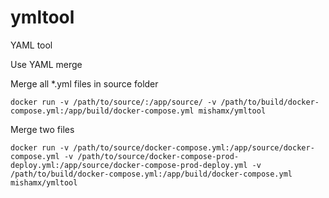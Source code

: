 # ymltool
YAML tool

Use YAML merge

Merge all *.yml files in source folder

```
docker run -v /path/to/source/:/app/source/ -v /path/to/build/docker-compose.yml:/app/build/docker-compose.yml mishamx/ymltool
```

Merge two files 
```
docker run -v /path/to/source/docker-compose.yml:/app/source/docker-compose.yml -v /path/to/source/docker-compose-prod-deploy.yml:/app/source/docker-compose-prod-deploy.yml -v /path/to/build/docker-compose.yml:/app/build/docker-compose.yml mishamx/ymltool
```